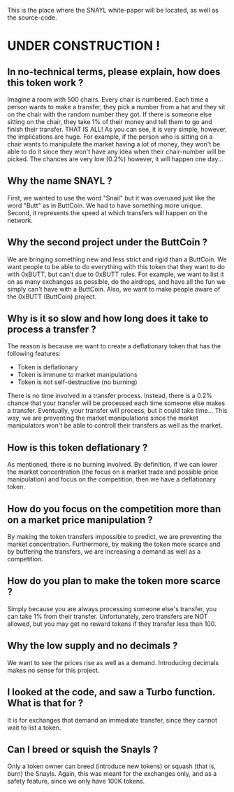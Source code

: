 This is the place where the SNAYL white-paper will be located, as well as the source-code.
# UNDER CONSTRUCTION !

## In no-technical terms, please explain, how does this token work ?
Imagine a room with 500 chairs. Every chair is numbered. Each time a person wants to make a transfer, they pick a number from a hat and they sit on the chair with the random number they got. If there is someone else sitting on the chair, they take 1% of their money and tell them to go and finish their transfer. THAT IS ALL! As you can see, it is very simple, however, the implications are huge. For example, if the person who is sitting on a chair wants to manipulate the market having a lot of money, they won't be able to do it since they won't have any idea when their chair-number will be picked. The chances are very low (0.2%) however, it will happen one day...


## Why the name SNAYL ?
First, we wanted to use the word "Snail" but it was overused just like the word "Butt" as in ButtCoin. We had to have something more unique. Second, it represents the speed at which transfers will happen on the network.

## Why the second project under the ButtCoin ?
We are bringing something new and less strict and rigid than a ButtCoin. We want people to be able to do everything with this token that they want to do with 0xBUTT, but can't due to 0xBUTT rules. For example, we want to list it on as many exchanges as possible, do the airdrops, and have all the fun we simply can't have with a ButtCoin. Also, we want to make people aware of the 0xBUTT (ButtCoin) project.

## Why is it so slow and how long does it take to process a transfer ?
The reason is because we want to create a deflationary token that has the following features:
- Token is deflationary
- Token is immune to market manipulations
- Token is not self-destructive (no burning)

There is no time involved in a transfer process. Instead, there is a 0.2% chance that your transfer will be processed each time someone else makes a transfer. Eventually, your transfer will process, but it could take time... This way, we are preventing the market manipulations since the market manipulators won't be able to controll their transfers as well as the market.

## How is this token deflationary ?
As mentioned, there is no burning involved. By definition, if we can lower the market concentration (the focus on a market trade and possible price manipulation) and focus on the competition, then we have a deflationary token.

## How do you focus on the competition more than on a market price manipulation ?
By making the token transfers impossible to predict, we are preventing the market concentration. Furthermore, by making the token more scarce and by buffering the transfers, we are increasing a demand as well as a competition.

## How do you plan to make the token more scarce ?
Simply because you are always processing someone else's transfer, you can take 1% from their transfer. Unfortunately, zero transfers are NOT allowed, but you may get no reward tokens if they transfer less than 100.

## Why the low supply and no decimals ?
We want to see the prices rise as well as a demand. Introducing decimals makes no sense for this project.

## I looked at the code, and saw a Turbo function. What is that for ?
It is for exchanges that demand an immediate transfer, since they cannot wait to list a token.

## Can I breed or squish the Snayls ?
Only a token owner can breed (introduce new tokens) or squash (that is, burn) the Snayls. Again, this was meant for the exchanges only, and as a safety feature, since we only have 100K tokens.
